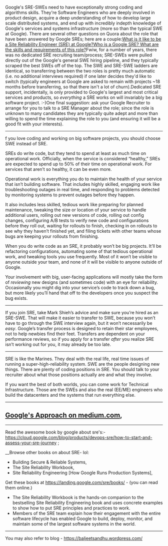 Google's SRE-SWEs need to have exceptionally strong coding and algorithms skills. They're Software Engineers who are deeply involved in product design, acquire a deep understanding of how to develop large scale distributed systems, and end up with incredibly indepth knowledge of Google's services and systems infrastructure (more so than the typical SWE at Google). There are several other questions on Quora about the role that have been answered by Google SREs; here are a couple:[What is it like to be a Site Reliability Engineer (SRE) at Google?](https://www.quora.com/What-is-it-like-to-be-a-Site-Reliability-Engineer-SRE-at-Google)[Who is a Google SRE? What are the skills and requirements of this role?](https://www.quora.com/Who-is-a-Google-SRE-What-are-the-skills-and-requirements-of-this-role)Fwiw, for a number of years, there was no dedicated SRE recruiting team/process; SRE-SWEs were pulled directly out of the Google's general SWE hiring pipeline, and they typically scraped the best SWEs off of the top. The SWE and SRE-SWE ladders are identical, so transferring between the two roles is pretty much automatic (i.e. no additional interviews required) if one later decides they'd like to switch (typically engineers at Google are asked to remain with projects ~18 months before transferring, so that there isn't a lot of churn).Dedicated SRE support, incidentally, is only provided to Google's largest and most critical services and products, so *everything* a SRE works on will invariably be a big software project. :-)One final suggestion: ask your Google Recruiter to arrange for you to talk to a SRE Manager about the role; since the role is unknown to many candidates they are typically quite adept and more than willing to spend the time explaining the role to you (and ensuring it will be a good fit with your interests).

***

f you love coding and working on big software projects, you should choose SWE instead of SRE.

SREs do write code, but they tend to spend at least as much time on operational work. Officially, when the service is considered “healthy,” SREs are expected to spend up to 50% of their time on operational work. For services that aren’t so healthy, it can be even more.

Operational work is everything you do to maintain the health of your service that isn’t building software. That includes highly skilled, engaging work like troubleshooting outages in real time, and responding to problems detected by monitoring systems to prevent outages before they happen.

It also includes less skilled, tedious work like preparing for planned maintenance, tweaking the size or location of your service to handle additional users, rolling out new versions of code, rolling out config changes, configuring A/B tests to verify new code and configurations before they roll out, waiting for rollouts to finish, checking in on rollouts to see why they haven’t finished yet, and filing tickets with other teams whose bugs are keeping your rollouts from finishing.

When you do write code as an SRE, it probably won’t be big projects. It’ll be refactoring configurations, automating some of that tedious operational work, and tweaking tools you use frequently. Most of it won’t be visible to anyone outside your team, and none of it will be visible to anyone outside of Google.

Your involvement with big, user-facing applications will mostly take the form of *reviewing* new designs (and sometimes code) with an eye for reliability. Occasionally you might dig into your service’s code to track down a bug, but more likely you’ll hand that off to the developers once you suspect the bug exists.

***

If you join SRE, take Mark Shieh’s advice and make sure you’re hired as an SRE-SWE. That will make it easier to transfer to SWE, because you won’t have to go through the SWE interview again, but it won’t necessarily be *easy*. Google’s transfer process is designed to retain their star employees, not to help newbies find their feet. Transfers are dependent on your performance reviews, so if you apply for a transfer *after* you realize SRE isn’t working out for you, it may already be too late.

***

SRE is like the Marines. They deal with the real life, real time issues of running a super-high-reliability system. SWE are the people designing new things. There are plenty of coding positions in SRE. You should talk to your recruiter about what those positions actually are and what they involve.

If you want the best of both worlds, you can come work for Technical Infrastructure. Those are the SWEs and also the real (EE/ME) engineers who build the datacenters and the systems that run everything else.

***

## [Google's Approach on medium.com](https://medium.com/@jerub/googles-approach-4bcdc0533c0a),

***

Read the awesome book by google about sre's:- https://cloud.google.com/blog/products/devops-sre/how-to-start-and-assess-your-sre-journey ; 

__Browse other books on about SRE- lol:
- Building Secure & Reliable Systems, 
- The Site Reliability Workbook,
- Site Reliability Engineering [How Google Runs Production Systems], 

Get these books at https://landing.google.com/sre/books/ - (you can read them online.)

- The Site Reliability Workbook is the hands-on companion to the bestselling Site Reliability Engineering book and uses concrete examples to show how to put SRE principles and practices to work.
- Members of the SRE team explain how their engagement with the entire software lifecycle has enabled Google to build, deploy, monitor, and maintain some of the largest software systems in the world.

***

You may also refer to blog - https://baljeetsandhu.wordpress.com/


